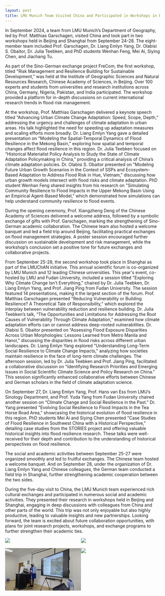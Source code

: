 ```yaml
---
layout: post
title: LMU Munich Team Visited China and Participated in Workshops in Beijing and Shanghai
---
```


In September 2024, a team from LMU Munich’s Department of Geography, led by Prof. Matthias Garschagen, visited China and took part in two workshops held in Beijing and Shanghai from September 24-28. The eight-member team included Prof. Garschagen, Dr. Liang Emlyn Yang, Dr. Olabisi S. Obaitor, Dr. Julia Teebken, and PhD students Wenhan Feng, Mei Ai, Siying Chen, and Jiachang Tu.

As part of the Sino-German exchange project FreCom, the first workshop, titled "Risk Management and Resilience Building for Sustainable Development," was held at the Institute of Geographic Sciences and Natural Resources Research, Chinese Academy of Sciences, in Beijing. Over 100 experts and students from universities and research institutions across China, Germany, Nigeria, Pakistan, and India participated. The workshop provided a platform for in-depth discussions on current international research trends in flood risk management.

At the workshop, Prof. Matthias Garschagen delivered a keynote speech titled “Advancing Urban Climate Change Adaptation: Speed, Scope, Depth,” addressing the urgency and challenges of climate adaptation in urban areas. His talk highlighted the need for speeding up adaptation measures and scaling efforts more broadly. Dr. Liang Emlyn Yang gave a detailed presentation on "Modeling the Spatial-Temporal Dynamics of Flood Resilience in the Mekong Basin," exploring how spatial and temporal changes affect flood resilience in this region. Dr. Julia Teebken focused on “Historical Materialist Policy Analysis to Study the State of Climate Adaptation Policymaking in China,” providing a critical analysis of China’s climate adaptation policies. Dr. Olabisi S. Obaitor presented on "Modeling Future Urban Growth Scenarios in the Context of SSPs and Ecosystem-Based Adaptation to Address Flood Risk in Hue, Vietnam," discussing how urban growth models intersect with flood risks and climate adaptation. PhD student Wenhan Feng shared insights from his research on "Simulating Community Resilience to Flood Impacts in the Upper Mekong Basin Using an Empirical Agent-Based Model," which demonstrated how simulations can help understand community resilience to flood events.

During the opening ceremony, Prof. Xiangzheng Deng of the Chinese Academy of Sciences delivered a welcome address, followed by a symbolic exchange of gifts with Prof. Garschagen, marking the strengthening of Sino-German academic collaboration. The Chinese team also hosted a welcome banquet and led a field trip around Beijing, facilitating practical exchanges on flood management strategies. A poster session encouraged further discussion on sustainable development and risk management, while the workshop’s conclusion set a positive tone for future exchanges and collaborative projects.

From September 25-28, the second workshop took place in Shanghai as part of the LMUChAN initiative. This annual scientific forum is co-organized by LMU Munich and 12 leading Chinese universities. This year's event, co-hosted by LMU and Fudan University, included a session titled "Exploring Why Climate Change Isn’t Everything," chaired by Dr. Julia Teebken, Dr. Liang Emlyn Yang, and Prof. Jiang Ping from Fudan University. The session featured 14 presentations, making it the largest section of the forum. Prof. Matthias Garschagen presented "Reducing Vulnerability or Building Resilience? A Theoretical Tale of Responsibility," which explored the interplay between vulnerability reduction and resilience building. Dr. Julia Teebken’s talk, “The Opportunities and Limitations for Addressing the Root Causes of Vulnerability Through Climate Adaptation,” examined how climate adaptation efforts can or cannot address deep-rooted vulnerabilities. Dr. Olabisi S. Obaitor presented on “Assessing Flood Exposure Disparities Across Urban Morphologies: Lessons Learned from Metro Manila and Hanoi,” discussing the disparities in flood risks across different urban landscapes. Dr. Liang Emlyn Yang explored "Understanding Long-Term Social Resilience to Climate Change Impacts," analyzing how societies maintain resilience in the face of long-term climate challenges. The afternoon session, led by Dr. Julia Teebken and Prof. Jiang Ping, facilitated a collaborative discussion on "Identifying Research Priorities and Emerging Issues in Social Scientific Climate Science and Policy Research on China." This session significantly enhanced collaborative efforts between Chinese and German scholars in the field of climate adaptation science.

On September 27, Dr. Liang Emlyn Yang, Prof. Hans van Ess from LMU’s Sinology Department, and Prof. Yuda Yang from Fudan University chaired another session on “Climate Change and Social Resilience in the Past.” Dr. Yang presented "Evolving Social Resilience to Flood Impacts in the Tea Horse Road Area," showcasing the historical evolution of flood resilience in this region. PhD students Mei Ai and Siying Chen presented "Case Studies of Flood Resilience in Southwest China with a Historical Perspective," detailing case studies from the STORIES project and offering valuable historical insights into flood resilience research. These talks were well-received for their depth and contribution to the understanding of historical perspectives on flood resilience.

The social and academic activities between September 25-27 were organized smoothly and led to fruitful exchanges. The Chinese team hosted a welcome banquet. And on September 28, under the organization of Dr. Liang Emlyn Yang and Chinese colleagues, the German team conducted a field trip in Shanghai, further strengthening academic cooperation between the two sides.

During the five-day visit to China, the LMU Munich team experienced rich cultural exchanges and participated in numerous social and academic activities. They presented their research in workshops held in Beijing and Shanghai, engaging in deep discussions with colleagues from China and other parts of the world. This trip was not only enjoyable but also highly productive, leading to valuable insights and new partnerships. Looking forward, the team is excited about future collaboration opportunities, with plans for joint research projects, workshops, and exchange programs to further strengthen their academic ties.



<div style="display: flex;">
  <img src="/assets/images/content/bjsh-1.jpeg" style="width: 49%;">
  <img src="/assets/images/content/bjsh-2.jpg" style="width: 49%;">
</div>
<br>
<div style="display: flex;">
  <img src="/assets/images/content/bjsh-3.jpeg" style="width: 49%;">
  <img src="/assets/images/content/bjsh-4.jpg" style="width: 49%;">
</div>
